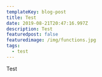 ```yaml
---
templateKey: blog-post
title: Test
date: 2019-08-21T20:47:16.997Z
description: Test
featuredpost: false
featuredimage: /img/functions.jpg
tags:
  - test
---
```

Test
